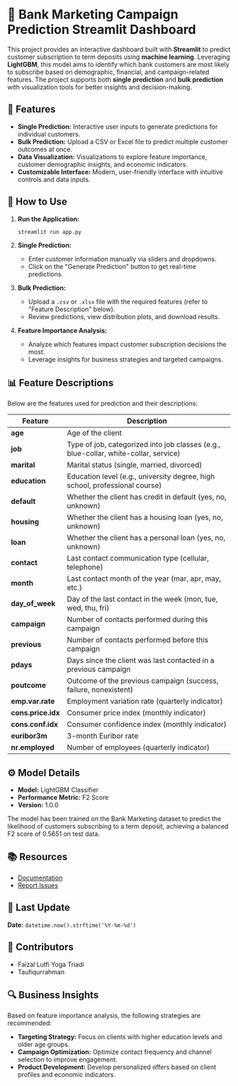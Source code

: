# 🏦 Bank Marketing Campaign Prediction Streamlit Dashboard

This project provides an interactive dashboard built with **Streamlit** to predict customer subscription to term deposits using **machine learning**. Leveraging **LightGBM**, this model aims to identify which bank customers are most likely to subscribe based on demographic, financial, and campaign-related features. The project supports both **single prediction** and **bulk prediction** with visualization tools for better insights and decision-making.

## 📌 Features

- **Single Prediction:** Interactive user inputs to generate predictions for individual customers.
- **Bulk Prediction:** Upload a CSV or Excel file to predict multiple customer outcomes at once.
- **Data Visualization:** Visualizations to explore feature importance, customer demographic insights, and economic indicators.
- **Customizable Interface:** Modern, user-friendly interface with intuitive controls and data inputs.
  
## 🚀 How to Use

1. **Run the Application:**
   ```bash
   streamlit run app.py
   ```

2. **Single Prediction:**
   - Enter customer information manually via sliders and dropdowns.
   - Click on the "Generate Prediction" button to get real-time predictions.

3. **Bulk Prediction:**
   - Upload a `.csv` or `.xlsx` file with the required features (refer to "Feature Description" below).
   - Review predictions, view distribution plots, and download results.

4. **Feature Importance Analysis:**
   - Analyze which features impact customer subscription decisions the most.
   - Leverage insights for business strategies and targeted campaigns.

## 📊 Feature Descriptions

Below are the features used for prediction and their descriptions:

| Feature             | Description                                                                                       |
|---------------------|---------------------------------------------------------------------------------------------------|
| **age**             | Age of the client                                                                                 |
| **job**             | Type of job, categorized into job classes (e.g., blue-collar, white-collar, service)             |
| **marital**         | Marital status (single, married, divorced)                                                        |
| **education**       | Education level (e.g., university degree, high school, professional course)                       |
| **default**         | Whether the client has credit in default (yes, no, unknown)                                       |
| **housing**         | Whether the client has a housing loan (yes, no, unknown)                                          |
| **loan**            | Whether the client has a personal loan (yes, no, unknown)                                         |
| **contact**         | Last contact communication type (cellular, telephone)                                             |
| **month**           | Last contact month of the year (mar, apr, may, etc.)                                              |
| **day_of_week**     | Day of the last contact in the week (mon, tue, wed, thu, fri)                                     |
| **campaign**        | Number of contacts performed during this campaign                                                 |
| **previous**        | Number of contacts performed before this campaign                                                 |
| **pdays**           | Days since the client was last contacted in a previous campaign                                   |
| **poutcome**        | Outcome of the previous campaign (success, failure, nonexistent)                                  |
| **emp.var.rate**    | Employment variation rate (quarterly indicator)                                                   |
| **cons.price.idx**  | Consumer price index (monthly indicator)                                                          |
| **cons.conf.idx**   | Consumer confidence index (monthly indicator)                                                     |
| **euribor3m**       | 3-month Euribor rate                                                                              |
| **nr.employed**     | Number of employees (quarterly indicator)                                                         |


## ⚙️ Model Details

- **Model:** LightGBM Classifier
- **Performance Metric:** F2 Score
- **Version:** 1.0.0

The model has been trained on the Bank Marketing dataset to predict the likelihood of customers subscribing to a term deposit, achieving a balanced F2 score of 0.5651 on test data.

## 📚 Resources

- [Documentation](https://github.com/ABCDullahh/Purwadhika-Final-Project-Bank-Marketing-Campaign)
- [Report Issues](mailto:faizal2jz@gmail.com)

## 📅 Last Update

**Date:** `datetime.now().strftime('%Y-%m-%d')`

## 👥 Contributors

- Faizal Lutfi Yoga Triadi
- Taufiqurrahman

## 🔍 Business Insights

Based on feature importance analysis, the following strategies are recommended:
- **Targeting Strategy:** Focus on clients with higher education levels and older age groups.
- **Campaign Optimization:** Optimize contact frequency and channel selection to improve engagement.
- **Product Development:** Develop personalized offers based on client profiles and economic indicators.
